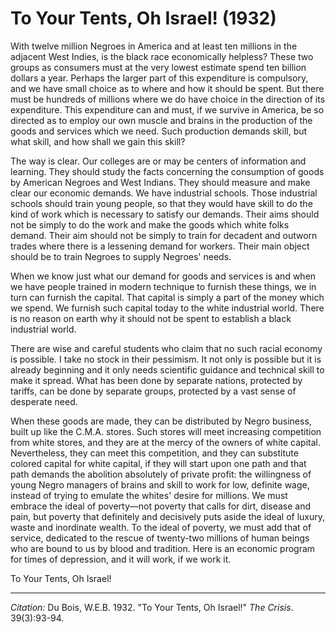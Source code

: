 # To Your Tents, Oh Israel! (1932)

With twelve million Negroes in America and at least ten millions in the adjacent West Indies, is the black race economically helpless? These two groups as consumers must at the very lowest estimate spend ten billion dollars a year. Perhaps the larger part of this expenditure is compulsory, and we have small choice as to where and how it should be spent. But there must be hundreds of millions where we do have choice in the direction of its expenditure. This expenditure can and must, if we survive in America, be so directed as to employ our own muscle and brains in the production of the goods and services which we need. Such production demands skill, but what skill, and how shall we gain this skill?

The way is clear. Our colleges are or may be centers of information and learning. They should study the facts concerning the consumption of goods by American Negroes and West Indians. They should measure and make clear our economic demands. We have industrial schools. Those industrial schools should train young people, so that they would have skill to do the kind of work which is necessary to satisfy our demands. Their aims should not be simply to do the work and make the goods which white folks demand. Their aim should not be simply to train for decadent and outworn trades where there is a lessening demand for workers. Their main object should be to train Negroes to supply Negroes' needs.

When we know just what our demand for goods and services is and when we have people trained in modern technique to furnish these things, we in turn can furnish the capital. That capital is simply a part of the money which we spend. We furnish such capital today to the white industrial world. There is no reason on earth why it should not be spent to establish a black industrial world.

There are wise and careful students who claim that no such racial economy is possible. I take no stock in their pessimism. It not only is possible but it is already beginning and it only needs scientific guidance and technical skill to make it spread. What has been done by separate nations, protected by tariffs, can be done by separate groups, protected by a vast sense of desperate need.

When these goods are made, they can be distributed by Negro business, built up like the C.M.A. stores. Such stores will meet increasing competition from white stores, and they are at the mercy of the owners of white capital. Nevertheless, they can meet this competition, and they can substitute colored capital for white capital, if they will start upon one path and that path demands the abolition absolutely of private profit: the willingness of young Negro managers of brains and skill to work for low, definite wage, instead of trying to emulate the whites' desire for millions. We must embrace the ideal of poverty—not poverty that calls for dirt, disease and pain, but poverty that definitely and decisively puts aside the ideal of luxury, waste and inordinate wealth. To the ideal of poverty, we must add that of service, dedicated to the rescue of twenty-two millions of human beings who are bound to us by blood and tradition. Here is an economic program for times of depression, and it will work, if we work it.

To Your Tents, Oh Israel!

______________
*Citation:* Du Bois, W.E.B. 1932. "To Your Tents, Oh Israel!" *The Crisis*. 39(3):93-94.
